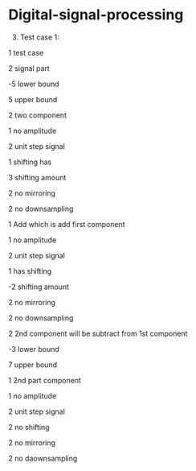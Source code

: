 # Digital-signal-processing
3. Test case 1:

1       test case

2       signal part

-5      lower bound

5       upper bound

2       two component

1       no amplitude

2        unit step signal

1        shifting has

3        shifting amount

2        no mirroring

2        no downsampling

1       Add which is add first component

1       no amplitude

2       unit step signal

1       has shifting

-2     shifting amount

2       no mirroring

2       no downsampling

2       2nd component will be subtract from 1st component

-3      lower bound

7        upper bound

1        2nd part component

1        no amplitude

2        unit step signal

2        no shifting 

2        no mirroring

2        no daownsampling
 
 
 
 
 
